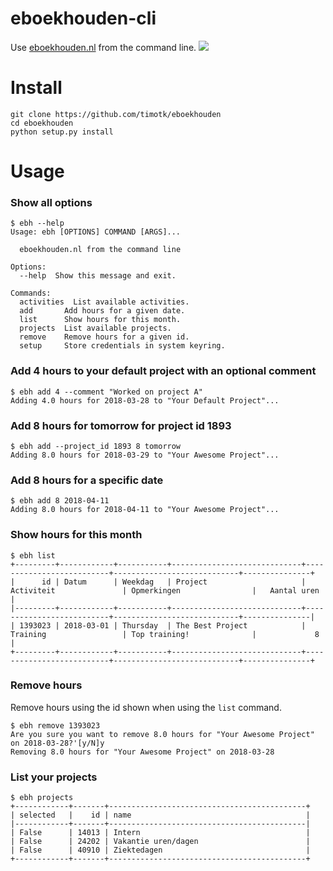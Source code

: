 # eboekhouden-cli

Use [eboekhouden.nl](https://eboekhouden.nl) from the command line.   ![](https://img.shields.io/badge/project%20status-works%20on%20my%20computer-ff69b4.svg)

# Install

```
git clone https://github.com/timotk/eboekhouden
cd eboekhouden
python setup.py install
```

# Usage

### Show all options
```
$ ebh --help
Usage: ebh [OPTIONS] COMMAND [ARGS]...

  eboekhouden.nl from the command line

Options:
  --help  Show this message and exit.

Commands:
  activities  List available activities.
  add       Add hours for a given date.
  list      Show hours for this month.
  projects  List available projects.
  remove    Remove hours for a given id.
  setup     Store credentials in system keyring.
```

### Add 4 hours to your default project with an optional comment
```
$ ebh add 4 --comment "Worked on project A"
Adding 4.0 hours for 2018-03-28 to "Your Default Project"...
```

### Add 8 hours for tomorrow for project id 1893
```
$ ebh add --project_id 1893 8 tomorrow
Adding 8.0 hours for 2018-03-29 to "Your Awesome Project"...
```

### Add 8 hours for a specific date
```
$ ebh add 8 2018-04-11
Adding 8.0 hours for 2018-04-11 to "Your Awesome Project"...
```

### Show hours for this month
```
$ ebh list
+---------+------------+-----------+-----------------------------+--------------------------+----------------------------+---------------+
|      id | Datum      | Weekdag   | Project                     | Activiteit               | Opmerkingen                |   Aantal uren |
|---------+------------+-----------+-----------------------------+--------------------------+----------------------------+---------------|
| 1393023 | 2018-03-01 | Thursday  | The Best Project            | Training                 | Top training!              |             8 |
+---------+------------+-----------+-----------------------------+--------------------------+----------------------------+---------------+
```

### Remove hours
Remove hours using the id shown when using the `list` command.
```
$ ebh remove 1393023
Are you sure you want to remove 8.0 hours for "Your Awesome Project" on 2018-03-28?'[y/N]y
Removing 8.0 hours for "Your Awesome Project" on 2018-03-28
```

### List your projects
```
$ ebh projects
+------------+-------+--------------------------------------------+
| selected   |    id | name                                       |
|------------+-------+--------------------------------------------|
| False      | 14013 | Intern                                     |
| False      | 24202 | Vakantie uren/dagen                        |
| False      | 40910 | Ziektedagen                                |
+------------+-------+--------------------------------------------+
```
